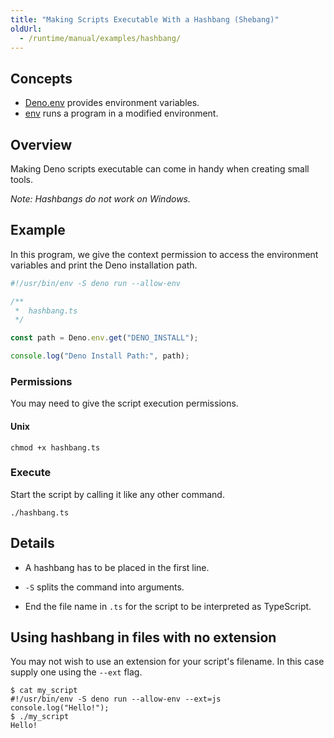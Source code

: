 ```yaml
---
title: "Making Scripts Executable With a Hashbang (Shebang)"
oldUrl:
  - /runtime/manual/examples/hashbang/
---
```


## Concepts

- [Deno.env] provides environment variables.
- [env] runs a program in a modified environment.

## Overview

Making Deno scripts executable can come in handy when creating small tools.

_Note: Hashbangs do not work on Windows._

## Example

In this program, we give the context permission to access the environment
variables and print the Deno installation path.

```ts
#!/usr/bin/env -S deno run --allow-env

/**
 *  hashbang.ts
 */

const path = Deno.env.get("DENO_INSTALL");

console.log("Deno Install Path:", path);
```

### Permissions

You may need to give the script execution permissions.

#### Unix

```shell
chmod +x hashbang.ts
```

### Execute

Start the script by calling it like any other command.

```shell
./hashbang.ts
```

## Details

- A hashbang has to be placed in the first line.

- `-S` splits the command into arguments.

- End the file name in `.ts` for the script to be interpreted as TypeScript.

## Using hashbang in files with no extension

You may not wish to use an extension for your script's filename. In this case
supply one using the `--ext` flag.

```shell
$ cat my_script
#!/usr/bin/env -S deno run --allow-env --ext=js
console.log("Hello!");
$ ./my_script
Hello!
```

[Deno.env]: https://docs.deno.com/api/deno/~/Deno.env
[env]: https://www.man7.org/linux/man-pages/man1/env.1.html
